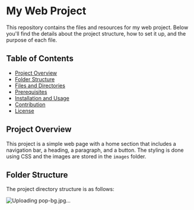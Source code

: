 # My Web Project

This repository contains the files and resources for my web project. Below you'll find the details about the project structure, how to set it up, and the purpose of each file.

## Table of Contents

- [Project Overview](#project-overview)
- [Folder Structure](#folder-structure)
- [Files and Directories](#files-and-directories)
- [Prerequisites](#prerequisites)
- [Installation and Usage](#installation-and-usage)
- [Contribution](#contribution)
- [License](#license)

## Project Overview

This project is a simple web page with a home section that includes a navigation bar, a heading, a paragraph, and a button. The styling is done using CSS and the images are stored in the `images` folder.

## Folder Structure

The project directory structure is as follows:

![Uploading pop-bg.jpg…]()
